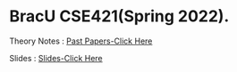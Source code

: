 # BracU CSE421(Spring 2022).


Theory Notes : [Past Papers-Click Here](https://drive.google.com/drive/u/0/folders/1gE22np-ESIkVIQxzcyH04GL5VtlOUPma)

Slides : [Slides-Click Here](https://drive.google.com/drive/u/0/folders/1MAlSewyvR71-JbS-iyBrJDXam_bMIacw)
